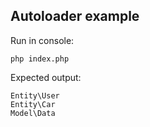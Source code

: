 ## Autoloader example

Run in console:
```
php index.php
```

Expected output:
```
Entity\User
Entity\Car
Model\Data
```